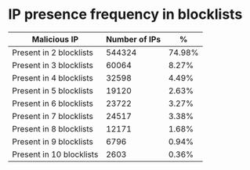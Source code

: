 # IP presence frequency in blocklists
| Malicious IP | Number of IPs | % |
|----|----|----|
| Present in 2 blocklists | 544324 | 74.98% |
| Present in 3 blocklists | 60064 | 8.27% |
| Present in 4 blocklists | 32598 | 4.49% |
| Present in 5 blocklists | 19120 | 2.63% |
| Present in 6 blocklists | 23722 | 3.27% |
| Present in 7 blocklists | 24517 | 3.38% |
| Present in 8 blocklists | 12171 | 1.68% |
| Present in 9 blocklists | 6796 | 0.94% |
| Present in 10 blocklists | 2603 | 0.36% |
